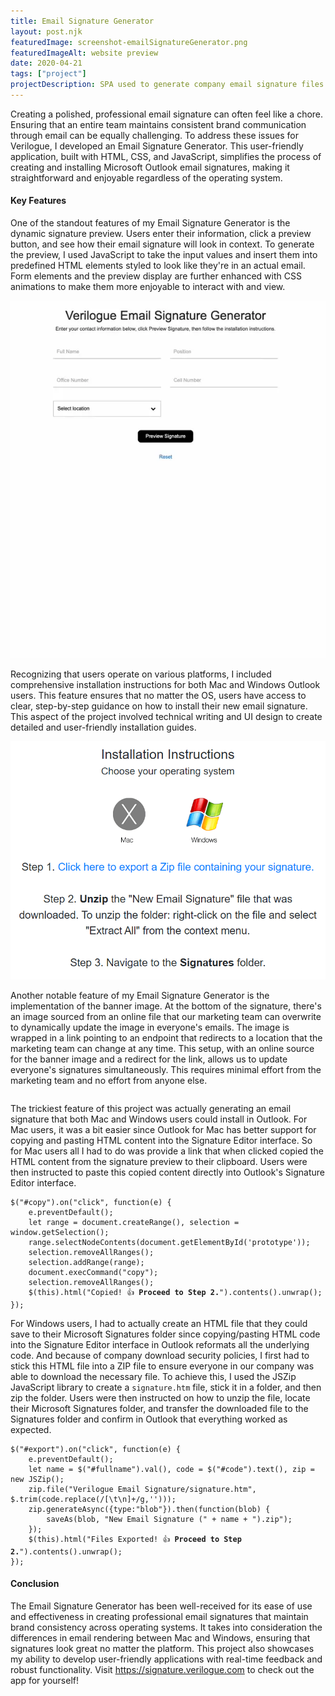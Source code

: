 ```yaml
---
title: Email Signature Generator
layout: post.njk
featuredImage: screenshot-emailSignatureGenerator.png
featuredImageAlt: website preview
date: 2020-04-21
tags: ["project"]
projectDescription: SPA used to generate company email signature files for Outlook.
---
```


Creating a polished, professional email signature can often feel like a chore. Ensuring that an entire team maintains
consistent brand communication through email can be equally challenging. To address these issues for Verilogue, I
developed an Email Signature Generator. This user-friendly application, built with HTML, CSS, and JavaScript, simplifies
the process of creating and installing Microsoft Outlook email signatures, making it straightforward and enjoyable
regardless of the operating system.

<h4 class="mt-5 mb-3">Key Features</h4>

One of the standout features of my Email Signature Generator is the dynamic signature preview. Users enter their
information, click a preview button, and see how their email signature will look in context. To generate the preview, I
used JavaScript to take the input values and insert them into predefined HTML elements styled to look like they're in an
actual email. Form elements and the preview display are further enhanced with CSS animations to make them more enjoyable
to interact with and view.

<div class="text-center"><img class="mw-100 mb-4 shadow border" src="highlight-emailSignatureGenerator-002.webp" alt="Dynamic preview screen recording"></div>

Recognizing that users operate on various platforms, I included comprehensive installation instructions for both Mac and
Windows Outlook users. This feature ensures that no matter the OS, users have access to clear, step-by-step guidance on
how to install their new email signature. This aspect of the project involved technical writing and UI design to create
detailed and user-friendly installation guides.

<div class="text-center"><img class="mw-100 mb-4 shadow border" src="highlight-emailSignatureGenerator-001.png" alt="Installation instructions"></div>

Another notable feature of my Email Signature Generator is the implementation of the banner image. At the bottom of the
signature, there's an image sourced from an online file that our marketing team can overwrite to dynamically update the
image in everyone's emails. The image is wrapped in a link pointing to an endpoint that redirects to a location that 
the marketing team can change at any time. This setup, with an online source for the banner image and a
redirect for the link, allows us to update everyone's signatures simultaneously. This requires minimal effort from the
marketing team and no effort from anyone else.

<pre class="rounded-4 mb-3"><code class="language-html"><script type="prism-html-markup"><a href="https://www.verilogue.com/signature">
    <img src="https://www.verilogue.com/wp-content/uploads/.../email-signature-banner.png"
         alt="Email Banner"
         width="250"
         height="50"/>
</a></script></code></pre>

The trickiest feature of this project was actually generating an email signature that both Mac and Windows users could 
install in Outlook. For Mac users, it was a bit easier since Outlook for Mac has better support for copying and pasting 
HTML content into the Signature Editor interface. So for Mac users all I had to do was provide a link that when 
clicked copied the HTML content from the signature preview to their clipboard. Users were then instructed to paste this 
copied content directly into Outlook's Signature Editor interface.

<pre class="rounded-4 mb-3"><code class="language-javascript">$("#copy").on("click", function(e) {
    e.preventDefault();
    let range = document.createRange(), selection = window.getSelection();
    range.selectNodeContents(document.getElementById('prototype'));
    selection.removeAllRanges();
    selection.addRange(range);
    document.execCommand("copy");
    selection.removeAllRanges();
    $(this).html("Copied! 👍 <strong>Proceed to Step 2.</strong>").contents().unwrap();
});</code></pre>

For Windows users, I had to actually create an HTML file that they could save to their Microsoft Signatures folder since
copying/pasting HTML code into the Signature Editor interface in Outlook reformats all the underlying code. And because
of company download security policies, I first had to stick this HTML file into a ZIP file to ensure everyone in our
company was able to download the necessary file. To achieve this, I used the JSZip JavaScript library to create
a `signature.htm` file, stick it in a folder, and then zip the folder. Users were then instructed on how to unzip the 
file, locate their Microsoft Signatures folder, and transfer the downloaded file to the Signatures folder and confirm 
in Outlook that everything worked as expected.

<pre class="rounded-4 mb-3"><code class="language-javascript">$("#export").on("click", function(e) {
    e.preventDefault();
    let name = $("#fullname").val(), code = $("#code").text(), zip = new JSZip();
    zip.file("Verilogue Email Signature/signature.htm", $.trim(code.replace(/[\t\n]+/g,'')));
    zip.generateAsync({type:"blob"}).then(function(blob) {
        saveAs(blob, "New Email Signature (" + name + ").zip");
    });
    $(this).html("Files Exported! 👍 <strong>Proceed to Step 2.</strong>").contents().unwrap();
});</code></pre>

<h4 class="mt-5 mb-3">Conclusion</h4>

The Email Signature Generator has been well-received for its ease of use and effectiveness in creating professional
email signatures that maintain brand consistency across operating systems. It takes into consideration the differences
in email rendering between Mac and Windows, ensuring that signatures look great no matter the platform. This project
also showcases my ability to develop user-friendly applications with real-time feedback and robust functionality. Visit 
<a href="https://signature.verilogue.com/" target="_blank" rel="noopener noreferrer">https://signature.verilogue.com</a> 
to check out the app for yourself!